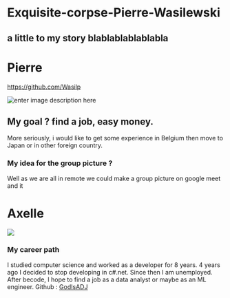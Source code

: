 # Exquisite-corpse-Pierre-Wasilewski

## a little to my story blablablablablabla

# Pierre
https://github.com/Wasilp

![enter image description here](https://linkpicture.com/q/cvPortofolio.jpg)
## My goal ? find a job, easy money.
More seriously, i would like to get some experience in Belgium then move to Japan or in other foreign country.

### My idea for the group picture ?
Well as we are all in remote we could make a group picture on google meet and it


# Axelle
![](https://image.prntscr.com/image/o94nV66ISh2itw686BblkQ.png)

### My career path

I studied computer science and worked as a developer for 8 years.
4 years ago I decided to stop developing in c#.net. Since then I am unemployed.
After becode, I hope to find a job as a data analyst or maybe as an ML engineer.
Github : [GodIsADJ](https://github.com/GodIsADJ)
